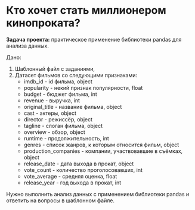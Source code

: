 # Кто хочет стать миллионером кинопроката?

**Задача проекта:** практическое применение библиотеки pandas для анализа данных.                        
                       
Дано:                    
1. Шаблонный файл с заданиями,                         
2. Датасет фильмов со следующими признаками:                   
    - imdb_id - id фильма, object
    - popularity - некий признак популярности, float
    - budget - бюджет фильма, int
    - revenue - выручка, int
    - original_title - название фильма, object
    - cast - актеры, object
    - director - режиссёр, object
    - tagline - слоган фильма, object
    - overview - обзор, object
    - runtime - продолжительность, int
    - genres - список жанров, к которым относится фильм, object
    - production_companies - компании, участвовавшие в съёмках, object
    - release_date - дата выхода в прокат, object
    - vote_count - количество проголосовавших, int
    - vote_average - средняя оценка, float
    - release_year - год выхода в прокат, int
                        
Нужно выполнить анализ данных с применением библиотеки pandas и ответить на вопросы в шаблонном файле.








